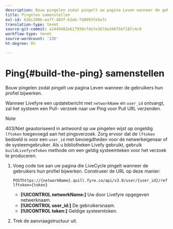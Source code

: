 ```yaml
---
description: Bouw pingelen zodat pingelt uw pagina Leven wanneer de gebruikers hun profiel bijwerken.
title: Pingelen samenstellen
exl-id: 626c200b-eaff-483f-b1eb-7d8993fe5e7c
translation-type: tm+mt
source-git-commit: a2449482e617939cfda7e367da34875bf187c4c9
workflow-type: tm+mt
source-wordcount: '135'
ht-degree: 0%

---
```


# Ping{#build-the-ping} samenstellen

Bouw pingelen zodat pingelt uw pagina Leven wanneer de gebruikers hun profiel bijwerken.

Wanneer Livefyre een updatebericht met `networkName` en `user_id` ontvangt, zal het systeem een Pull- verzoek naar uw Ping voor Pull URL verzenden.

>[!NOTE]
>
>403/Niet geautoriseerd in antwoord op uw pingelen wijst op ongeldig `lftoken` toegevoegd aan het pingsverzoek. Zorg ervoor dat de `lftoken` bedoeld is voor een `user_id` met bevoegdheden voor de netwerkeigenaar of de systeemgebruiker. Als u bibliotheken Livefy gebruikt, gebruik `buildLivefyreToken` methode om een geldig systeemteken voor het verzoek te produceren.

1. Voeg code toe aan uw pagina die LiveCycle pingelt wanneer de gebruikers hun profiel bijwerken. Construeer de URL op deze manier:

   ```
   POSThttps://{networkName}.quill.fyre.co/api/v3.0/user/{user_id}/refresh?lftoken={token}
   ```

   * **[!UICONTROL networkName:]** Uw door Livefyre opgegeven netwerknaam.
   * **[!UICONTROL user_id:]** De gebruikersnaam.
   * **[!UICONTROL token:]** Geldige systeemtoken.

1. Trek de aanvraagstructuur uit.
